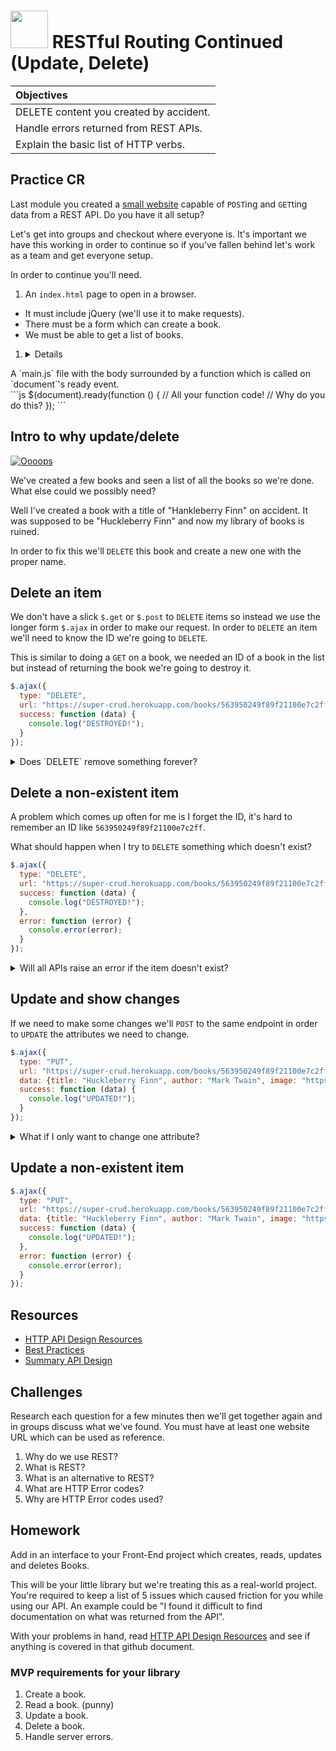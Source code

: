# <img src="https://cloud.githubusercontent.com/assets/7833470/10423298/ea833a68-7079-11e5-84f8-0a925ab96893.png" width="60">  RESTful Routing Continued (Update, Delete)

| Objectives |
| :---- |
| DELETE content you created by accident. |
| Handle errors returned from REST APIs. |
| Explain the basic list of HTTP verbs. |

## Practice CR

Last module you created a <a href="https://github.com/sf-wdi-24/ajax-book-app/tree/master" target="_blank">small website</a> capable of `POST`ing and `GET`ting data from a REST API. Do you have it all setup?

Let's get into groups and checkout where everyone is. It's important we have this working in order to continue so if you've fallen behind let's work as a team and get everyone setup.

In order to continue you'll need.

1. An `index.html` page to open in a browser.
  * It must include jQuery (we'll use it to make requests).
  * There must be a form which can create a book.
  * We must be able to get a list of books.

1. <details>
  <summary>A `main.js` file with the body surrounded by a function which is called on `document`'s ready event.</summary>
  ```js
  $(document).ready(function () {
    // All your function code!
    // Why do you do this?
  });
  ```
</details>

## Intro to why update/delete

[![Oooops](https://cloud.githubusercontent.com/assets/1329385/10920179/bc90396a-8223-11e5-8080-6eb41d7db3ed.gif)](https://en.wikipedia.org/wiki/Create,_read,_update_and_delete)

We've created a few books and seen a list of all the books so we're done. What else could we possibly need?

Well I've created a book with a title of "Hankleberry Finn" on accident. It was supposed to be "Huckleberry Finn" and now my library of books is ruined.

In order to fix this we'll `DELETE` this book and create a new one with the proper name.

## Delete an item

We don't have a slick `$.get` or `$.post` to `DELETE` items so instead we use the longer form `$.ajax` in order to make our request. In order to `DELETE` an item we'll need to know the ID we're going to `DELETE`.

This is similar to doing a `GET` on a book, we needed an ID of a book in the list but instead of returning the book we're going to destroy it.

```js
$.ajax({
  type: "DELETE",
  url: "https://super-crud.herokuapp.com/books/563950249f89f21100e7c2ff/",
  success: function (data) {
    console.log("DESTROYED!");
  }
});
```

<details>
  <summary>Does `DELETE` remove something forever?</summary>
  It depends, it will if the people who developed the server set it up that way.
</details>

## Delete a non-existent item

A problem which comes up often for me is I forget the ID, it's hard to remember an ID like `563950249f89f21100e7c2ff`.

What should happen when I try to `DELETE` something which doesn't exist?

```js
$.ajax({
  type: "DELETE",
  url: "https://super-crud.herokuapp.com/books/563950249f89f21100e7c2ff/",
  success: function (data) {
    console.log("DESTROYED!");
  },
  error: function (error) {
    console.error(error);
  }
});
```

<details>
  <summary>Will all APIs raise an error if the item doesn't exist?</summary>
  IT DEPENDS! Some APIs are worse than those geocities websites from the 90s. If they don't then you'll need to find a workaround.
</details>

## Update and show changes

If we need to make some changes we'll `POST` to the same endpoint in order to `UPDATE` the attributes we need to change.

```js
$.ajax({
  type: "PUT",
  url: "https://super-crud.herokuapp.com/books/563950249f89f21100e7c2ff/",
  data: {title: "Huckleberry Finn", author: "Mark Twain", image: "https://media.giphy.com/media/xDRq2yipbOWDC/giphy.gif"},
  success: function (data) {
    console.log("UPDATED!");
  }
});
```

<details>
  <summary>What if I only want to change one attribute?</summary>
  That is a partial update and you use a `PATCH` HTTP verb. It accepts a partial object in the update.
</details>

## Update a non-existent item

```js
$.ajax({
  type: "PUT",
  url: "https://super-crud.herokuapp.com/books/563950249f89f21100e7c2ff/",
  data: {title: "Huckleberry Finn", author: "Mark Twain", image: "https://media.giphy.com/media/xDRq2yipbOWDC/giphy.gif"},
  success: function (data) {
    console.log("UPDATED!");
  },
  error: function (error) {
    console.error(error);
  }
});
```

## Resources

* <a href="https://github.com/gocardless/http-api-design" target="_blank">HTTP API Design Resources</a>
* <a href="http://www.vinaysahni.com/best-practices-for-a-pragmatic-restful-api" target="_blank">Best Practices</a>
* <a href="https://github.com/interagent/http-api-design" target="_blank">Summary API Design</a>

## Challenges

Research each question for a few minutes then we'll get together again and in groups discuss what we've found. You must have at least one website URL which can be used as reference.

1. Why do we use REST?
1. What is REST?
1. What is an alternative to REST?
1. What are HTTP Error codes?
1. Why are HTTP Error codes used?

## Homework

Add in an interface to your Front-End project which creates, reads, updates and deletes Books.

This will be your little library but we're treating this as a real-world project. You're required to keep a list of 5 issues which caused friction for you while using our API. An example could be "I found it difficult to find documentation on what was returned from the API".

With your problems in hand, read <a href="https://github.com/gocardless/http-api-design" target="_blank">HTTP API Design Resources</a> and see if anything is covered in that github document.

### MVP requirements for your library

1. Create a book.
1. Read a book. (punny)
1. Update a book.
1. Delete a book.
1. Handle server errors.
